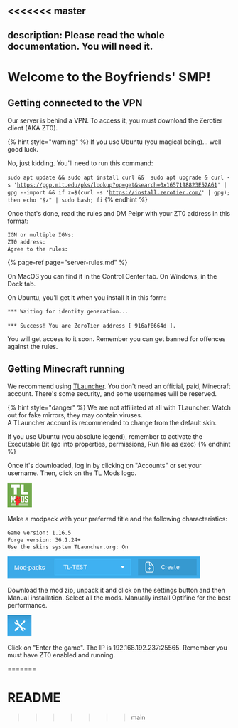 <<<<<<< master
---
description: Please read the whole documentation. You will need it.
---

# Welcome to the Boyfriends' SMP!

## Getting connected to the VPN

Our server is behind a VPN. To access it, you must download the Zerotier client \(AKA ZT0\).

{% hint style="warning" %}
If you use Ubuntu \(you magical being\)... well good luck.

No, just kidding. You'll need to run this command:

`sudo apt update && sudo apt install curl &&  sudo apt upgrade & curl -s '`[`https://pgp.mit.edu/pks/lookup?op=get&search=0x1657198823E52A61`](https://pgp.mit.edu/pks/lookup?op=get&search=0x1657198823E52A61)`' | gpg --import && if z=$(curl -s '`[`https://install.zerotier.com/`](https://install.zerotier.com/)`' | gpg); then echo "$z" | sudo bash; fi`
{% endhint %}

Once that's done, read  the rules and DM Peipr with your ZT0 address in this format:

```text
IGN or multiple IGNs: 
ZT0 address:
Agree to the rules:
```

{% page-ref page="server-rules.md" %}

On MacOS you can find it in the Control Center tab. On Windows, in the Dock tab.

On Ubuntu, you'll get it when you install it in this form:

```text
*** Waiting for identity generation...

*** Success! You are ZeroTier address [ 916af8664d ].
```

You will get access to it soon. Remember you can get banned for offences against the rules.

## Getting Minecraft running

We recommend using [TLauncher](https://tlauncher.org/en). You don't need an official, paid, Minecraft account. There's some security, and some usernames will be reserved.

{% hint style="danger" %}
 We are not affiliated at all with TLauncher. Watch out for fake mirrors, they may contain viruses.   
A TLauncher account is recommended to change from the default skin. 

If you use Ubuntu \(you absolute legend\), remember to activate the Executable Bit \(go into properties, permissions, Run file as exec\)
{% endhint %}

Once it's downloaded, log in by clicking on "Accounts" or set your username. Then, click on the TL Mods logo.

![You must click on this logo. You may have to click it twice.](.gitbook/assets/screenshot-from-2021-05-30-16-54-13.png)

Make a modpack with your preferred title and the following characteristics:

```aspnet
Game version: 1.16.5
Forge version: 36.1.24+
Use the skins system TLauncher.org: On
```

![Click on Create](.gitbook/assets/screenshot-from-2021-05-30-16-55-55.png)

Download the mod zip, unpack it and click on the settings button and then Manual installation. Select all the mods. Manually install Optifine for the best performance.

![Click on this button](.gitbook/assets/screenshot-from-2021-05-30-17-00-00.png)

Click on "Enter the game". The IP is 192.168.192.237:25565. Remember you must have ZT0 enabled and running.


=======
# README
>>>>>>> main
